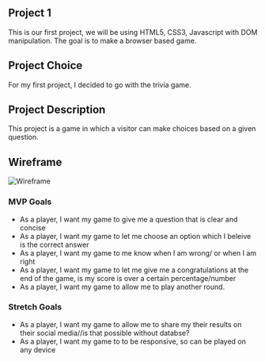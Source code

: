 ## Project 1
This is our first project, we will be using HTML5, CSS3, Javascript with DOM manipulation. The goal is to make a browser based game. 

## Project Choice
For my first project, I decided to go with the trivia game. 

## Project Description 
This project is a game in which a visitor can make choices based on a given question. 

## Wireframe

<img src="https://i.imgur.com/dwoglej.png" alt="Wireframe"/>


### MVP Goals
<ul>
  <li>As a player, I want my game to give me a question that is clear and concise</li>
  <li>As a player, I want my game to let me choose an option which I beleive is the correct answer</li>
  <li>As a player, I want my game to me know when I am wrong/ or when I am right</li>
  <li>As a player, I want my game to let me give me a congratulations at the end of the game, is my score is over a certain percentage/number</li>
  <li>As a player, I want my game to allow me to play another round.</li>
</ul>
  
### Stretch Goals
<ul>
  <li>As a player, I want my game to allow me to share my their results on their social media//is that possible without databse?</li>
  <li>As a player, I want my game to to be responsive, so can be played on any device </li>
</ul>


